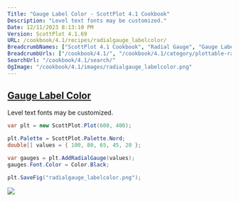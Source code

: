 ```yaml
---
Title: "Gauge Label Color - ScottPlot 4.1 Cookbook"
Description: "Level text fonts may be customized."
Date: 12/11/2023 8:13:10 PM
Version: ScottPlot 4.1.69
URL: /cookbook/4.1/recipes/radialgauge_labelcolor/
BreadcrumbNames: ["ScottPlot 4.1 Cookbook", "Radial Gauge", "Gauge Label Color"]
BreadcrumbUrls: ["/cookbook/4.1/", "/cookbook/4.1/category/plottable-radialgauge", "/cookbook/4.1/recipes/radialgauge_labelcolor/"]
SearchUrl: "/cookbook/4.1/search/"
OgImage: "/cookbook/4.1/images/radialgauge_labelcolor.png"
---
```


<h2><a id='gauge-label-color' href='/cookbook/4.1/recipes/radialgauge_labelcolor/'>Gauge Label Color</a></h2>

Level text fonts may be customized.

```cs
var plt = new ScottPlot.Plot(600, 400);

plt.Palette = ScottPlot.Palette.Nord;
double[] values = { 100, 80, 65, 45, 20 };

var gauges = plt.AddRadialGauge(values);
gauges.Font.Color = Color.Black;

plt.SaveFig("radialgauge_labelcolor.png");
```

<img src='../../images/radialgauge_labelcolor.png' class='d-block mx-auto my-5' />


